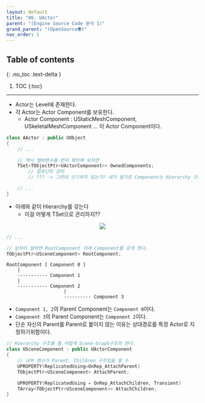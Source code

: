 ```yaml
---
layout: default
title: "06. UActor"
parent: "(Engine Source Code 분석 1)"
grand_parent: "(OpenSource👽)"
nav_order: 1
---
```


## Table of contents
{: .no_toc .text-delta }

1. TOC
{:toc}

---

* Actor는 Level에 존재한다.
* 각 Actor는 Actor Component를 보유한다.
    * Actor Component : UStaticMeshComponent, USkeletalMeshComponent ... 이 Actor Component이다.

```cpp
class AActor : public UObject
{
    // ...

    // 역시 멤버변수를 먼저 확인해 보자면 
    TSet<TObjectPtr<UActorComponent>> OwnedComponents;
        // 컴포넌트 관리
        // ??? -> 그런데 신기하지 않는가? 내가 알기로 Component는 Hierarchy 구조를 갖는다

    // ...
}
```

* 아래와 같이 Hierarchy를 갖는다
    * 이걸 어떻게 TSet으로 관리하지??

<p align="center">
  <img src="https://taehyungs-programming-blog.github.io/blog/assets/images/opensource/unreal/engine-1-6-1.png"/>
</p>

```cpp
// ...

// 답부터 말하면 RootComponent 아래 Component를 갖게 한다.
TObjectPtr<USceneComponent> RootComponent;
```

```
RootComponent [ Component 0 ]
    |
    ----------- Component 1
    |
    ----------- Component 2
                     |
                     ---------- Component 3
```

* `Component 1, 2`의 Parent Component는 `Component 0`이다.
* `Component 3`의 Parent Component는 `Component 2`이다.
* 단순 자신의 Parent를 Parent로 붙이지 않는 이유는 상대경로를 특정 Actor로 지정하기위함이다.

```cpp
// Hierarchy 구조를 좀 어렵게 Scene-Graph구조라 한다.
class USceneComponent : public UActorComponent
{
    // 내부 변수가 Parent, Children 구조임을 알 수
    UPROPERTY(ReplicatedUsing=OnRep_AttachParent)
    TObjectPtr<USceneComponent> AttachParent;

    UPROPERTY(ReplicatedUsing = OnRep_AttachChildren, Transient)
    TArray<TObjectPtr<USceneComponent>> AttachChildren;
}
```